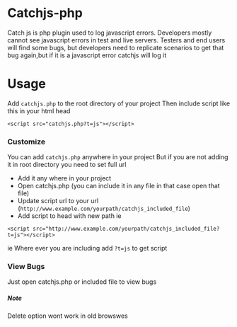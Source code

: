 # Catchjs-php
Catch js is php plugin used to log javascript errors.
Developers mostly cannot see javascript errors in test and live servers.
Testers and end users will find some bugs, but developers need to replicate scenarios to get that bug again,but if it is a javascript error catchjs will log it 
# Usage
Add `catchjs.php` to the root directory of your project
Then include script like this in your html head

```
<script src="catchjs.php?t=js"></script>
```

### Customize
  You can add `catchjs.php` anywhere in your project
  But if you are not adding it in root directory you need to set full url
  -  Add it any where in your project
  - Open catchjs.php (you can include it in any file in that case open that file)
  - Update script url to your url (`http://www.example.com/yourpath/catchjs_included_file`)
  - Add script to head  with new path ie
  
```
<script src="http://www.example.com/yourpath/catchjs_included_file?t=js"></script>
```

ie Where ever you are including add  `?t=js` to get script 

### View Bugs

Just open catchjs.php or included file to view bugs

##### Note
Delete option wont work in old browswes
